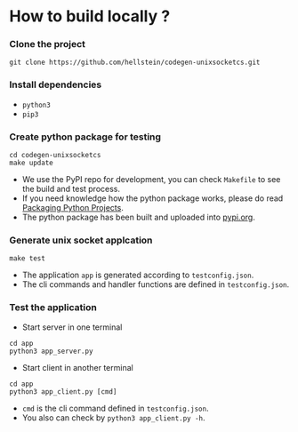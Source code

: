 # How to build locally ?

### Clone the project
```
git clone https://github.com/hellstein/codegen-unixsocketcs.git
```

### Install dependencies
* `python3`
* `pip3`

### Create python package for testing
```
cd codegen-unixsocketcs
make update
```
* We use the PyPI repo for development, you can check `Makefile` to see the build and test process.
* If you need knowledge how the python package works, please do read [Packaging Python Projects](https://packaging.python.org/tutorials/packaging-projects/).
* The python package has been built and uploaded into [pypi.org](https://pypi.org/project/usocketgen/).

### Generate unix socket applcation
```
make test
```
* The application `app` is generated according to `testconfig.json`.
* The cli commands and handler functions are defined in `testconfig.json`.

### Test the application
* Start server in one terminal
```
cd app
python3 app_server.py
```

* Start client in another terminal
```
cd app
python3 app_client.py [cmd] 
```
* `cmd` is the cli command defined in `testconfig.json`.
* You also can check by `python3 app_client.py -h`.
